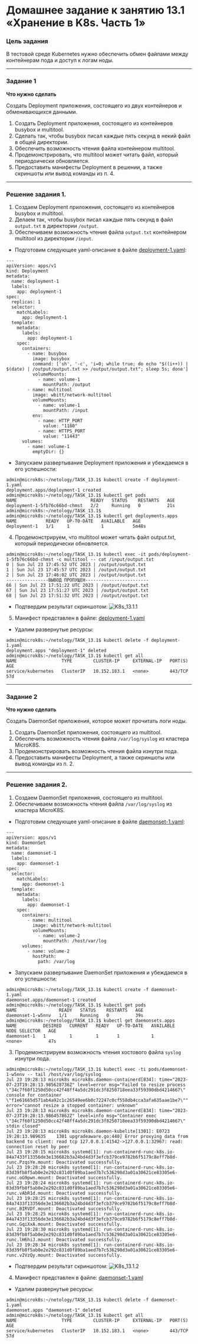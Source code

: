 # Домашнее задание к занятию 13.1 «Хранение в K8s. Часть 1»

### Цель задания

В тестовой среде Kubernetes нужно обеспечить обмен файлами между контейнерам пода и доступ к логам ноды.

------

### Задание 1 

**Что нужно сделать**

Создать Deployment приложения, состоящего из двух контейнеров и обменивающихся данными.

1. Создать Deployment приложения, состоящего из контейнеров busybox и multitool.
2. Сделать так, чтобы busybox писал каждые пять секунд в некий файл в общей директории.
3. Обеспечить возможность чтения файла контейнером multitool.
4. Продемонстрировать, что multitool может читать файл, который периодоически обновляется.
5. Предоставить манифесты Deployment в решении, а также скриншоты или вывод команды из п. 4.

------

### Решение задания 1.

1. Создаем Deployment приложения, состоящего из контейнеров busybox и multitool.
2. Делаем так, чтобы busybox писал каждые пять секунд в файл `output.txt` в директории `/output`.
3. Обеспечиваем возможность чтения файла `output.txt` контейнером multitool из директории `/input`.
* Подготовим следующее yaml-описание в файле [deployment-1.yaml](./TASK_13.1/deployment-1.yaml):
```
---
apiVersion: apps/v1
kind: Deployment
metadata:
  name: deployment-1
  labels:
    app: deployment-1
spec:
  replicas: 1
  selector:
    matchLabels:
      app: deployment-1
  template:
    metadata:
      labels:
        app: deployment-1
    spec:
      containers:
        - name: busybox
          image: busybox
          command: ['sh', '-c', 'i=0; while true; do echo "$((i++)) | $(date) | /output/output.txt >> /output/output.txt"; sleep 5s; done']
          volumeMounts:
            - name: volume-1
              mountPath: /output          
        - name: multitool
          image: wbitt/network-multitool
          volumeMounts:
            - name: volume-1
              mountPath: /input          
          env:
            - name: HTTP_PORT
              value: "1180"
            - name: HTTPS_PORT
              value: "11443"
      volumes:
        - name: volume-1
          emptyDir: {}
```
* Запускаем развертывание Deployment приложения и убеждаемся в его успешности:
```
admin@microk8s:~/netology/TASK_13.1$ kubectl create -f deployment-1.yaml
deployment.apps/deployment-1 created
admin@microk8s:~/netology/TASK_13.1$ kubectl get pods
NAME                            READY   STATUS    RESTARTS   AGE
deployment-1-5fb76c66bd-chmst   2/2     Running   0          21s
admin@microk8s:~/netology/TASK_13.1$
admin@microk8s:~/netology/TASK_13.1$ kubectl get deployments.apps
NAME           READY   UP-TO-DATE   AVAILABLE   AGE
deployment-1   1/1     1            1           5m48s
```
4. Продемонстрируем, что multitool может читать файл output.txt, который периодически обновляется.
```
admin@microk8s:~/netology/TASK_13.1$ kubectl exec -it pods/deployment-1-5fb76c66bd-chmst -c multitool -- cat /input/output.txt
0 | Sun Jul 23 17:45:52 UTC 2023 | /output/output.txt
1 | Sun Jul 23 17:45:57 UTC 2023 | /output/output.txt
2 | Sun Jul 23 17:46:02 UTC 2023 | /output/output.txt
----------------ВЫВОД ПРОПУЩЕН------------------------
66 | Sun Jul 23 17:51:22 UTC 2023 | /output/output.txt
67 | Sun Jul 23 17:51:27 UTC 2023 | /output/output.txt
68 | Sun Jul 23 17:51:32 UTC 2023 | /output/output.txt
```
* Подтвердим результат скриншотом: 
![K8s_13.1.1](./TASK_13.1/K8s_13.1.1.PNG)
5. Манифест представлен в файле: 
[deployment-1.yaml](./TASK_13.1/deployment-1.yaml)
* Удалим развернутые ресурсы:
```
admin@microk8s:~/netology/TASK_13.1$ kubectl delete -f deployment-1.yaml
deployment.apps "deployment-1" deleted
admin@microk8s:~/netology/TASK_13.1$ kubectl get all
NAME                 TYPE        CLUSTER-IP     EXTERNAL-IP   PORT(S)   AGE
service/kubernetes   ClusterIP   10.152.183.1   <none>        443/TCP   57d
```
------

### Задание 2

**Что нужно сделать**

Создать DaemonSet приложения, которое может прочитать логи ноды.

1. Создать DaemonSet приложения, состоящего из multitool.
2. Обеспечить возможность чтения файла `/var/log/syslog` из кластера MicroK8S.
3. Продемонстрировать возможность чтения файла изнутри пода.
4. Предоставить манифесты Deployment, а также скриншоты или вывод команды из п. 2.

------

### Решение задания 2.

1. Создаем DaemonSet приложения, состоящего из multitool.
2. Обеспечиваем возможность чтения файла `/var/log/syslog` из кластера MicroK8S.
* Подготовим следующее yaml-описание в файле [daemonset-1.yaml](./TASK_13.1/daemonset-1.yaml):
```
---
apiVersion: apps/v1
kind: DaemonSet
metadata:
  name: daemonset-1
  labels:
    app: daemonset-1
spec:
  selector:
    matchLabels:
      app: daemonset-1
  template:
    metadata:
      labels:
        app: daemonset-1
    spec:
      containers:
        - name: multitool
          image: wbitt/network-multitool
          volumeMounts:
            - name: volume-2
              mountPath: /host/var/log          
      volumes:
        - name: volume-2
          hostPath:
            path: /var/log
```
* Запускаем развертывание DaemonSet приложения и убеждаемся в его успешности:
```
admin@microk8s:~/netology/TASK_13.1$ kubectl create -f daemonset-1.yaml
daemonset.apps/daemonset-1 created
admin@microk8s:~/netology/TASK_13.1$ kubectl get pods
NAME                READY   STATUS    RESTARTS   AGE
daemonset-1-w5nnv   1/1     Running   0          39s
admin@microk8s:~/netology/TASK_13.1$ kubectl get daemonsets.apps
NAME          DESIRED   CURRENT   READY   UP-TO-DATE   AVAILABLE   NODE SELECTOR   AGE
daemonset-1   1         1         1       1            1           <none>          47s
```
3. Продемонстрируем возможность чтения хостового файла `syslog` изнутри пода.
```
admin@microk8s:~/netology/TASK_13.1$ kubectl exec -ti pods/daemonset-1-w5nnv -- tail /host/var/log/syslog
Jul 23 19:28:13 microk8s microk8s.daemon-containerd[834]: time="2023-07-23T19:28:13.985628736Z" level=error msg="Failed to resize process \"34c7f60f1250d50cc42f48ff4a5dc291dc3f8250718eea33f59390dbd4214667\" console for container \"f1e61665d571ab4a92c1c26549ee6b0c72247c0cf558db4cca3afa635aae1be7\"" error="cannot resize a stopped container: unknown"
Jul 23 19:28:13 microk8s microk8s.daemon-containerd[834]: time="2023-07-23T19:28:13.986457862Z" level=info msg="Container exec \"34c7f60f1250d50cc42f48ff4a5dc291dc3f8250718eea33f59390dbd4214667\" stdin closed"
Jul 23 19:28:13 microk8s microk8s.daemon-kubelite[1301]: E0723 19:28:13.989635    1301 upgradeaware.go:440] Error proxying data from backend to client: read tcp 127.0.0.1:41542->127.0.0.1:32967: read: connection reset by peer
Jul 23 19:28:15 microk8s systemd[1]: run-containerd-runc-k8s.io-84a7433f13356de3e136682b3a24bd4d3f3efcb379ce9782b6f5179c8eff7b8d-runc.PzqsYe.mount: Deactivated successfully.
Jul 23 19:28:20 microk8s systemd[1]: run-containerd-runc-k8s.io-83d39fb8f5ab0e2e292c831d0f89ba1aed7b7c536298d3a01a30621ce83305e6-runc.oG9pwn.mount: Deactivated successfully.
Jul 23 19:28:24 microk8s systemd[1]: run-containerd-runc-k8s.io-83d39fb8f5ab0e2e292c831d0f89ba1aed7b7c536298d3a01a30621ce83305e6-runc.vAbR1d.mount: Deactivated successfully.
Jul 23 19:28:25 microk8s systemd[1]: run-containerd-runc-k8s.io-84a7433f13356de3e136682b3a24bd4d3f3efcb379ce9782b6f5179c8eff7b8d-runc.BIRVDf.mount: Deactivated successfully.
Jul 23 19:28:25 microk8s systemd[1]: run-containerd-runc-k8s.io-84a7433f13356de3e136682b3a24bd4d3f3efcb379ce9782b6f5179c8eff7b8d-runc.GqiXxA.mount: Deactivated successfully.
Jul 23 19:28:30 microk8s systemd[1]: run-containerd-runc-k8s.io-83d39fb8f5ab0e2e292c831d0f89ba1aed7b7c536298d3a01a30621ce83305e6-runc.lH6hiJ.mount: Deactivated successfully.
Jul 23 19:28:34 microk8s systemd[1]: run-containerd-runc-k8s.io-83d39fb8f5ab0e2e292c831d0f89ba1aed7b7c536298d3a01a30621ce83305e6-runc.v2VzQy.mount: Deactivated successfully.
```
* Подтвердим результат скриншотом: 
![K8s_13.1.2](./TASK_13.1/K8s_13.1.2.PNG)
4. Манифест представлен в файле: 
[daemonset-1.yaml](./TASK_13.1/daemonset-1.yaml)
* Удалим развернутые ресурсы:
```
admin@microk8s:~/netology/TASK_13.1$ kubectl delete -f daemonset-1.yaml
daemonset.apps "daemonset-1" deleted
admin@microk8s:~/netology/TASK_13.1$ kubectl get all
NAME                 TYPE        CLUSTER-IP     EXTERNAL-IP   PORT(S)   AGE
service/kubernetes   ClusterIP   10.152.183.1   <none>        443/TCP   57d
```
